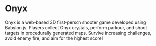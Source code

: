 # Onyx
Onyx is a web-based 3D first-person shooter game developed using Babylon.js. Players collect Onyx crystals, perform parkour, and shoot targets in procedurally generated maps. Survive increasing challenges, avoid enemy fire, and aim for the highest score!

